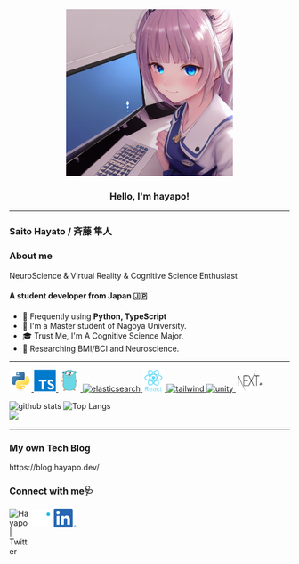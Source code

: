 <div>
  <div align="center">
    <img width="300" height="300" src="img/icon_2.png" />
  </div>
  <h3 align="center">
      Hello, I'm hayapo!
  </h3>
</div>

<hr />

<div>
  <h3>
      Saito Hayato / 斉藤 隼人
  </h3>
  <div>
    <h3> About me </h3>
    NeuroScience & Virtual Reality & Cognitive Science Enthusiast
    <h4>A student developer from Japan &#x1f1ef;&#x1f1f5;</h4>
    
  - 🌱 Frequently using **Python, TypeScript**
  - 🏫 I'm a Master student of Nagoya University.
  - 🎓 Trust Me, I'm A Cognitive Science Major.
  - 🧪 Researching BMI/BCI and Neuroscience. 
  </div>
</div>

<hr />

<div>
  <div>
    <p align="left"> 
      <a href="https://www.python.org" target="_blank" rel="noreferrer">
        <img src="https://raw.githubusercontent.com/devicons/devicon/master/icons/python/python-original.svg" alt="python" width="40" height="40"/>
      </a>
      <a href="https://www.typescriptlang.org/" target="_blank" rel="noreferrer">
        <img src="https://raw.githubusercontent.com/devicons/devicon/master/icons/typescript/typescript-original.svg" alt="typescript" width="40" height="40"/>
      </a>
      <a href="https://golang.org" target="_blank" rel="noreferrer">
        <img src="https://raw.githubusercontent.com/devicons/devicon/master/icons/go/go-original.svg" alt="go" width="40" height="40"/>
      </a>
      <a href="https://www.elastic.co" target="_blank" rel="noreferrer"> 
        <img src="https://www.vectorlogo.zone/logos/elastic/elastic-icon.svg" alt="elasticsearch" width="40" height="40"/> 
      </a>
      <a href="https://reactjs.org/" target="_blank" rel="noreferrer">
        <img src="https://raw.githubusercontent.com/devicons/devicon/master/icons/react/react-original-wordmark.svg" alt="react" width="40" height="40"/>
      </a>
      <a href="https://tailwindcss.com/" target="_blank" rel="noreferrer">
        <img src="https://www.vectorlogo.zone/logos/tailwindcss/tailwindcss-icon.svg" alt="tailwind" width="40" height="40"/>
      </a>
      <a href="https://unity.com/" target="_blank" rel="noreferrer"> <img src="https://www.vectorlogo.zone/logos/unity3d/unity3d-icon.svg" alt="unity" width="40" height="40"/>
      </a>
      <a href="https://nextjs.org/" target="_blank" rel="noreferrer">
        <img src="img/NextJS.png" alt="nextjs" width="50" height="40" fill="%23ffffff"/>
      </a> 
    </p>
  </div>
   <img alt="github stats" height="150px" src="https://github-readme-stats.vercel.app/api?username=hayapo&count_private=true&show_icons=true&theme=tokyonight"/>
   <img alt="Top Langs" height="150px" src="https://github-readme-stats.vercel.app/api/top-langs/?username=hayapo&theme=tokyonight&layout=compact&exclude_repo=Hayapo_Portfolio,dotfiles,dotfiles_mac,OpenBCI_BMI"/>
</div>

<div>
  <img width=800 src="https://github-profile-trophy.vercel.app/?username=hayapo&column=7&theme=tokyonight"/>
</div>
<hr/>
<div>
  <h3> My own Tech Blog </h3>
  https://blog.hayapo.dev/
</div>

<div>
  <h3> Connect with me🩺 </h3>
  <a href="https://twitter.com/hayapo_hip">
    <img align="left" alt="Hayapo | Twitter" width="40px" src="https://raw.githubusercontent.com/anuraghazra/anuraghazra/master/assets/twitter.svg" />
  </a>
  <a href="https://www.wantedly.com/id/haya_to">
    <img align="left" alt="Hayapo | Wantedly" width="40px" src="img/Wantedly_Mark_DarkBG.png" />
  </a>
  <a href="https://www.linkedin.com/in/hayato-saito-25637b1b8/">
    <img align="left" alt="Hayapo | linkedin" width="40px" src="img/linkedin.png" />
  </a>
</div>  
